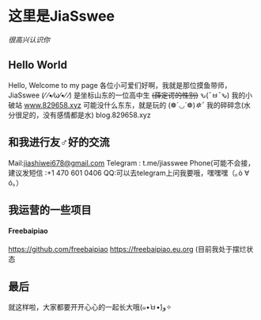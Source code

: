 # 这里是JiaSswee #
*很高兴认识你*

## Hello World ##
Hello, Welcome to my page
各位小可爱们好啊，我就是那位摸鱼带师，JiaSswee (⁄ ⁄•⁄ω⁄•⁄ ⁄)
是坐标山东的一位高中生 ~~(薛定谔的性别)~~ ԅ(¯ㅂ¯ԅ)
我的小破站 www.829658.xyz 可能没什么东东，就是玩的 (❁´◡`❁)*✲ﾟ*
我的碎碎念(水分很足的，没有感情都是水) blog.829658.xyz

## 和我进行友♂好的交流 ##
Mail:jiashiwei678@gmail.com
Telegram : t.me/jiasswee
Phone(可能不会接，建议发短信 :+1 470 601 0406
QQ:可以去telegram上问我要哦，嘿嘿嘿（｡ò ∀ ó｡）

## 我运营的一些项目 ##
#### Freebaipiao ####
https://github.com/freebaipiao
https://freebaipiao.eu.org
(目前我处于摆烂状态

## 最后 ##
就这样啦，大家都要开开心心的一起长大哦(๑•̀ㅂ•́)و✧
